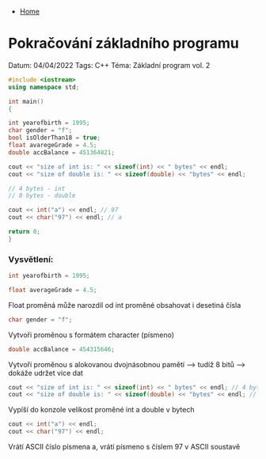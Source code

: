 - [Home](/cplusplus/home)

# Pokračování základního programu 

Datum: 04/04/2022 
Tags: C++ 
Téma: Základní program vol. 2 

```cpp 
#include <iostream> 
using namespace std; 

int main() 
{ 

int yearofbirth = 1995; 
char gender = "f"; 
bool isOlderThan18 = true; 
float avaregeGrade = 4.5; 
double accBalance = 451364821; 

cout << "size of int is: " << sizeof(int) << " bytes" << endl; 
cout << "size of double is: " << sizeof(double) << "bytes" << endl; 

// 4 bytes - int 
// 8 bytes - double 

cout << int("a") << endl; // 97 
cout << char("97") << endl; // a 

return 0; 
} 
``` 

### Vysvětlení: 

```cpp 
int yearofbirth = 1995; 

float averageGrade = 4.5; 
``` 

Float proměná může narozdíl od int proměné obsahovat i desetiná čísla 

```cpp 
char gender = "f"; 
``` 

Vytvoři proměnou s formátem character (písmeno) 

```cpp 
double accBalance = 454315646; 
``` 

Vytvoří proměnou s alokovanou dvojnásobnou pamětí —> tudíž 8 bitů —> dokáže udržet více dat 

```cpp 
cout << "size of int is: " << sizeof(int) << " bytes" << endl; // 4 bytes 
cout << "size of double is: " << sizeof(double) << "bytes" << endl; // 8 bytes 
``` 

Vypíší do konzole velikost proměné int a double v bytech 

```cpp 
cout << int("a") << endl; 
cout << char("97") << endl; 
``` 

Vrátí ASCII číslo písmena a, vrátí písmeno s číslem 97 v ASCII soustavě
